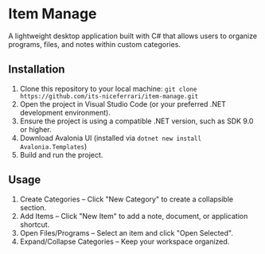 # Item Manage
A lightweight desktop application built with C# that allows users to organize programs, files, and notes within custom categories.

## Installation
1. Clone this repository to your local machine: ```git clone https://github.com/its-niceferrari/item-manage.git```
2. Open the project in Visual Studio Code (or your preferred .NET development environment).
3. Ensure the project is using a compatible .NET version, such as SDK 9.0 or higher.
4. Download Avalonia UI (installed via `dotnet new install Avalonia.Templates`) 
5. Build and run the project.

## Usage
1. Create Categories – Click "New Category" to create a collapsible section.
2. Add Items – Click "New Item" to add a note, document, or application shortcut.
3. Open Files/Programs – Select an item and click "Open Selected".
4. Expand/Collapse Categories – Keep your workspace organized.